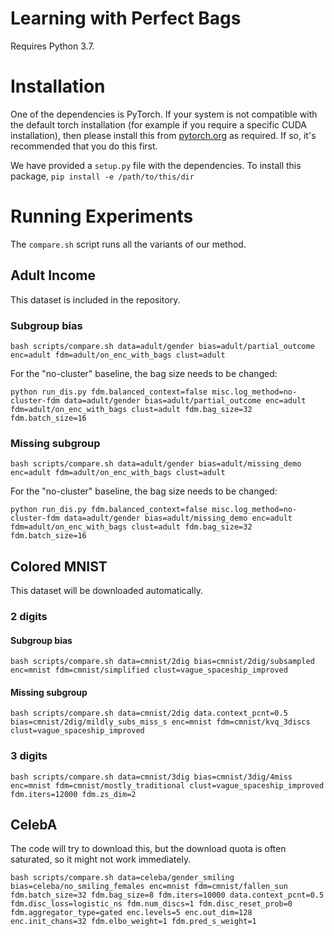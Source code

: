 # Learning with Perfect Bags

Requires Python 3.7.

# Installation
One of the dependencies is PyTorch. If your system is not compatible with the default torch installation 
(for example if you require a specific CUDA installation), 
then please install this from [pytorch.org](https://pytorch.org/) as required. 
If so, it's recommended that you do this first.   

We have provided a `setup.py` file with the dependencies.
To install this package, `pip install -e /path/to/this/dir`

# Running Experiments

The `compare.sh` script runs all the variants of our method.

## Adult Income

This dataset is included in the repository.

### Subgroup bias
```
bash scripts/compare.sh data=adult/gender bias=adult/partial_outcome enc=adult fdm=adult/on_enc_with_bags clust=adult
```

For the "no-cluster" baseline, the bag size needs to be changed:

```
python run_dis.py fdm.balanced_context=false misc.log_method=no-cluster-fdm data=adult/gender bias=adult/partial_outcome enc=adult fdm=adult/on_enc_with_bags clust=adult fdm.bag_size=32 fdm.batch_size=16
```

### Missing subgroup
```
bash scripts/compare.sh data=adult/gender bias=adult/missing_demo enc=adult fdm=adult/on_enc_with_bags clust=adult
```

For the "no-cluster" baseline, the bag size needs to be changed:

```
python run_dis.py fdm.balanced_context=false misc.log_method=no-cluster-fdm data=adult/gender bias=adult/missing_demo enc=adult fdm=adult/on_enc_with_bags clust=adult fdm.bag_size=32 fdm.batch_size=16
```

## Colored MNIST

This dataset will be downloaded automatically.

### 2 digits

#### Subgroup bias
```
bash scripts/compare.sh data=cmnist/2dig bias=cmnist/2dig/subsampled enc=mnist fdm=cmnist/simplified clust=vague_spaceship_improved
```

#### Missing subgroup
```
bash scripts/compare.sh data=cmnist/2dig data.context_pcnt=0.5 bias=cmnist/2dig/mildly_subs_miss_s enc=mnist fdm=cmnist/kvq_3discs clust=vague_spaceship_improved
```

### 3 digits
```
bash scripts/compare.sh data=cmnist/3dig bias=cmnist/3dig/4miss enc=mnist fdm=cmnist/mostly_traditional clust=vague_spaceship_improved fdm.iters=12000 fdm.zs_dim=2
```

## CelebA

The code will try to download this, but the download quota is often saturated,
so it might not work immediately.

```
bash scripts/compare.sh data=celeba/gender_smiling bias=celeba/no_smiling_females enc=mnist fdm=cmnist/fallen_sun fdm.batch_size=32 fdm.bag_size=8 fdm.iters=10000 data.context_pcnt=0.5 fdm.disc_loss=logistic_ns fdm.num_discs=1 fdm.disc_reset_prob=0 fdm.aggregator_type=gated enc.levels=5 enc.out_dim=128 enc.init_chans=32 fdm.elbo_weight=1 fdm.pred_s_weight=1
```
